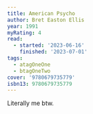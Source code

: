 ```yaml
---
title: American Psycho
author: Bret Easton Ellis
year: 1991
myRating: 4
read:
  - started: '2023-06-16'
    finished: '2023-07-01'
tags:
  - atagOneOne
  - btagOneTwo
cover: '9780679735779'
isbn13: 9780679735779
---
```


Literally me btw.

